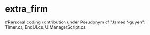 # extra_firm
#Personal coding contribution under Pseudonym of "James Nguyen": Timer.cs, EndUI.cs, UIManagerScript.cs,
